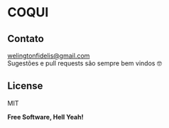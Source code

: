 # COQUI
<!-- Este é o front ([Backend] aqui) de um projeto que tem o objetivo de atender necessidades no controle de caixa, como cadastrar, listar e gerar relatório sobre movimentação em períodos específicos. Este front foi construído utilzando [Next.js] e [Typescript].

## Apresentação
Abaixo algumas telas do projeto.

<img src="./docs/moco_front_3.png" alt="drawing" style="height:500px;"/>
<img src="./docs/moco_front_5.png" alt="drawing" style="height:500px;"/>
<img src="./docs/moco_front_9.png" alt="drawing" style="height:500px;"/>

## Requisitos
- [Node.js] - Node.js na versão 14 ou superior;
- [Backend] - É necessário ter em execução a API deste projeto;

## Instalação
Após clonar este projeto, crie um arquivo chamado **.env** no diretório raíz, usando como referência o arquivo .env.example localizado no diretório citado. Em seguinda, em seu terminal de comandos, execute *npm install* para instalas as dependências e em seguida, *npm run dev* para que o projeto seja executado.

## Utilização
É possíve acessar o projeto em execução atráves do endereço **http://localhost:3000** e, considerando que seguiu os passos iniciais para execução do [Backend], pode efetuar o login com as informações abaixo:

```json
{
    "user": "admmaster",
    "password": "1234"
}
``` -->

## Contato
welingtonfidelis@gmail.com
<br>
Sugestões e pull requests são sempre bem vindos 🤓 

License
----

MIT

**Free Software, Hell Yeah!**

[GitHub_API]: <https://docs.github.com/en/rest>
[Node.js]: <https://nodejs.org/en/>
[TypeScript]: <https://www.typescriptlang.org/>
[Next.js]: <https://nextjs.org/>
[Backend]: <https://github.com/welingtonfidelis/moco_api>
